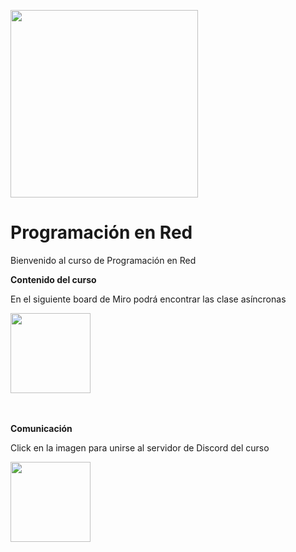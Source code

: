 <img src="https://www.icesi.edu.co/calipostalessonoras/images/logo_icesi-01.png" width="300"><br>

# Programación en Red

<p>Bienvenido al curso de Programación en Red</p>


<b>Contenido del curso</b><br>
<p>En el siguiente board de Miro podrá encontrar las clase asíncronas</p>
<a href="https://miro.com/app/board/o9J_l23kC64=/" target="_blank"><img src="https://img.utdstc.com/icon/986/4df/9864df183e78a4a78e6113daea3de38a87e98700186480022d1b7917ecd7fc34:200" width="128"></a>
<br>
<br>
<br>

<b>Comunicación</b><br>
<p>Click en la imagen para unirse al servidor de Discord del curso</p>
<a href="https://discord.gg/Hzh6yjPQeq"><img width="128" src="https://logos-marcas.com/wp-content/uploads/2020/12/Discord-Logo.png"></a><br>





